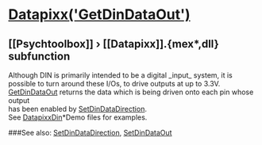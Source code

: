 # [Datapixx('GetDinDataOut')](Datapixx-GetDinDataOut) 
## [[Psychtoolbox]] &#8250; [[Datapixx]].{mex*,dll} subfunction


Although DIN is primarily intended to be a digital \_input\_ system, it is  
possible to turn around these I/Os, to drive outputs at up to 3.3V.  
[GetDinDataOut](GetDinDataOut) returns the data which is being driven onto each pin whose output  
has been enabled by [SetDinDataDirection](SetDinDataDirection).  
See [DatapixxDin](DatapixxDin)\*Demo files for examples.  
  


###See also:
[SetDinDataDirection](Datapixx-SetDinDataDirection), [SetDinDataOut](Datapixx-SetDinDataOut)
